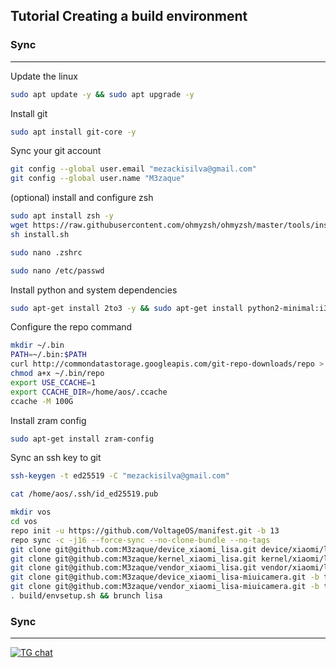 Tutorial Creating a build environment
-------------------------------------

### Sync ###

----------------------------------
Update the linux
```bash 
sudo apt update -y && sudo apt upgrade -y
```
Install git
```bash
sudo apt install git-core -y
```
Sync your git account
```bash
git config --global user.email "mezackisilva@gmail.com"
git config --global user.name "M3zaque"
```
(optional) install and configure zsh
```bash
sudo apt install zsh -y
wget https://raw.githubusercontent.com/ohmyzsh/ohmyzsh/master/tools/install.sh
sh install.sh
```
```bash
sudo nano .zshrc
```
```bash
sudo nano /etc/passwd
```
Install python and system dependencies
```bash
sudo apt-get install 2to3 -y && sudo apt-get install python2-minimal:i386 -y && sudo apt-get install python2:i386 -y && sudo apt-get install python2-minimal -y && sudo apt-get install python2 -y && sudo apt-get install dh-python -y && sudo apt-get install python-is-python3 -y && sudo apt-get install python2 -y && sudo apt-get install python3 -y && sudo apt-get install python3.9 -y && sudo apt-get install python3.10 -y && sudo apt-get install python3.11 -y && sudo apt-get install python3-pip -y && git clone https://github.com/akhilnarang/scripts --depth 1 && cd scripts && bash setup/android_build_env.sh
```
Configure the repo command
```bash
mkdir ~/.bin
PATH=~/.bin:$PATH
curl http://commondatastorage.googleapis.com/git-repo-downloads/repo > ~/.bin/repo
chmod a+x ~/.bin/repo
export USE_CCACHE=1
export CCACHE_DIR=/home/aos/.ccache
ccache -M 100G
```
Install zram config
```bash
sudo apt-get install zram-config
```
Sync an ssh key to git
```bash
ssh-keygen -t ed25519 -C "mezackisilva@gmail.com"
```
```bash
cat /home/aos/.ssh/id_ed25519.pub
```
```bash
mkdir vos
cd vos
repo init -u https://github.com/VoltageOS/manifest.git -b 13
repo sync -c -j16 --force-sync --no-clone-bundle --no-tags
git clone git@github.com:M3zaque/device_xiaomi_lisa.git device/xiaomi/lisa
git clone git@github.com:M3zaque/kernel_xiaomi_lisa.git kernel/xiaomi/lisa
git clone git@github.com:M3zaque/vendor_xiaomi_lisa.git vendor/xiaomi/lisa
git clone git@github.com:M3zaque/device_xiaomi_lisa-miuicamera.git -b thirteen device/xiaomi/lisa-miuicamera
git clone git@github.com:M3zaque/vendor_xiaomi_lisa-miuicamera.git -b thirteen vendor/xiaomi/lisa-miuicamera
. build/envsetup.sh && brunch lisa
```
### Sync ###

----------------------------------

[![TG chat](https://img.shields.io/badge/Support-Telegram-%23e52c5f.svg?style=for-the-badge&logo=telegram&&labelColor=121217991103595)](https://t.me/M3zaque)
